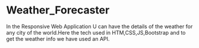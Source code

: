 # Weather_Forecaster
In the Responsive Web Application U can have the details of the weather for any city of the world.Here the tech used in HTM,CSS,JS,Bootstrap and to get the weather info we have used an API.
